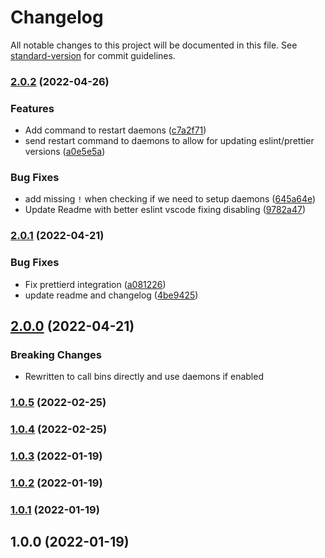 # Changelog

All notable changes to this project will be documented in this file. See [standard-version](https://github.com/conventional-changelog/standard-version) for commit guidelines.

### [2.0.2](https://github.com/JonathanWolfe/prettier-eslint-formatter/compare/v2.0.1...v2.0.2) (2022-04-26)


### Features

* Add command to restart daemons ([c7a2f71](https://github.com/JonathanWolfe/prettier-eslint-formatter/commit/c7a2f71183f4cf7e1ab520bfd178ac95811f34cc))
* send restart command to daemons to allow for updating eslint/prettier versions ([a0e5e5a](https://github.com/JonathanWolfe/prettier-eslint-formatter/commit/a0e5e5ae011965b4090ce57537a4565b12d44bfb))


### Bug Fixes

* add missing `!` when checking if we need to setup daemons ([645a64e](https://github.com/JonathanWolfe/prettier-eslint-formatter/commit/645a64e99f55d523515bc240e71591e809668d4a))
* Update Readme with better eslint vscode fixing disabling ([9782a47](https://github.com/JonathanWolfe/prettier-eslint-formatter/commit/9782a474df29d0364cef9311f70e45cd295f6044))

### [2.0.1](https://github.com/JonathanWolfe/prettier-eslint-formatter/compare/v2.0.0...v2.0.1) (2022-04-21)


### Bug Fixes

* Fix prettierd integration ([a081226](https://github.com/JonathanWolfe/prettier-eslint-formatter/commit/a08122639082eb6b1a857db989d10cc1cf23287f))
* update readme and changelog ([4be9425](https://github.com/JonathanWolfe/prettier-eslint-formatter/commit/4be9425da087171e89324de6790a0d95611177f2))

## [2.0.0](https://github.com/JonathanWolfe/prettier-eslint-formatter/compare/v1.0.6...v2.0.0) (2022-04-21)


### Breaking Changes

* Rewritten to call bins directly and use daemons if enabled

### [1.0.5](https://github.com/JonathanWolfe/prettier-eslint-formatter/compare/v1.0.4...v1.0.5) (2022-02-25)

### [1.0.4](https://github.com/JonathanWolfe/prettier-eslint-formatter/compare/v1.0.3...v1.0.4) (2022-02-25)

### [1.0.3](https://github.com/JonathanWolfe/prettier-eslint-formatter/compare/v1.0.2...v1.0.3) (2022-01-19)

### [1.0.2](https://github.com/JonathanWolfe/prettier-eslint-formatter/compare/v1.0.1...v1.0.2) (2022-01-19)

### [1.0.1](https://github.com/JonathanWolfe/prettier-eslint-formatter/compare/v1.0.0...v1.0.1) (2022-01-19)

## 1.0.0 (2022-01-19)
